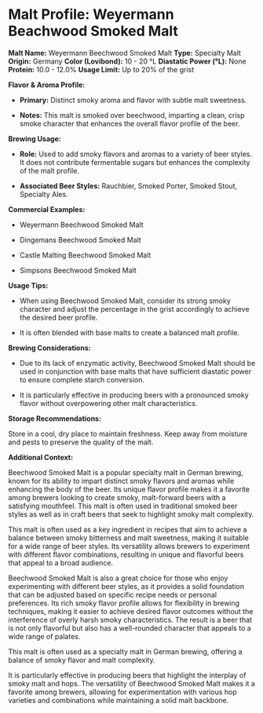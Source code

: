 # Malt Profile: Weyermann Beachwood Smoked Malt

**Malt Name:** Weyermann Beechwood Smoked Malt
**Type:** Specialty Malt
**Origin:** Germany
**Color (Lovibond):** 10 - 20 °L
**Diastatic Power (°L):** None
**Protein:** 10.0 - 12.0%
**Usage Limit:** Up to 20% of the grist

**Flavor & Aroma Profile:**

* **Primary:** Distinct smoky aroma and flavor with subtle malt sweetness.

* **Notes:** This malt is smoked over beechwood, imparting a clean, crisp smoke character that enhances the overall flavor profile of the beer.

**Brewing Usage:**

* **Role:** Used to add smoky flavors and aromas to a variety of beer styles. It does not contribute fermentable sugars but enhances the complexity of the malt profile.

* **Associated Beer Styles:** Rauchbier, Smoked Porter, Smoked Stout, Specialty Ales.

**Commercial Examples:**

* Weyermann Beechwood Smoked Malt

* Dingemans Beechwood Smoked Malt

* Castle Malting Beechwood Smoked Malt

* Simpsons Beechwood Smoked Malt

**Usage Tips:**

* When using Beechwood Smoked Malt, consider its strong smoky character and adjust the percentage in the grist accordingly to achieve the desired beer profile.

* It is often blended with base malts to create a balanced malt profile.

**Brewing Considerations:**

* Due to its lack of enzymatic activity, Beechwood Smoked Malt should be used in conjunction with base malts that have sufficient diastatic power to ensure complete starch conversion.

* It is particularly effective in producing beers with a pronounced smoky flavor without overpowering other malt characteristics.

**Storage Recommendations:**

Store in a cool, dry place to maintain freshness. Keep away from moisture and pests to preserve the quality of the malt.

**Additional Context:**

Beechwood Smoked Malt is a popular specialty malt in German brewing, known for its ability to impart distinct smoky flavors and aromas while enhancing the body of the beer. Its unique flavor profile makes it a favorite among brewers looking to create smoky, malt-forward beers with a satisfying mouthfeel. This malt is often used in traditional smoked beer styles as well as in craft beers that seek to highlight smoky malt complexity.

This malt is often used as a key ingredient in recipes that aim to achieve a balance between smoky bitterness and malt sweetness, making it suitable for a wide range of beer styles. Its versatility allows brewers to experiment with different flavor combinations, resulting in unique and flavorful beers that appeal to a broad audience.

Beechwood Smoked Malt is also a great choice for those who enjoy experimenting with different beer styles, as it provides a solid foundation that can be adjusted based on specific recipe needs or personal preferences. Its rich smoky flavor profile allows for flexibility in brewing techniques, making it easier to achieve desired flavor outcomes without the interference of overly harsh smoky characteristics. The result is a beer that is not only flavorful but also has a well-rounded character that appeals to a wide range of palates.

This malt is often used as a specialty malt in German brewing, offering a balance of smoky flavor and malt complexity.

It is particularly effective in producing beers that highlight the interplay of smoky malt and hops. The versatility of Beechwood Smoked Malt makes it a favorite among brewers, allowing for experimentation with various hop varieties and combinations while maintaining a solid malt backbone.
